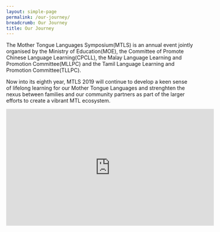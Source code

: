 ```yaml
---
layout: simple-page
permalink: /our-journey/
breadcrumb: Our Journey
title: Our Journey
---
```


The Mother Tongue Languages Symposium(MTLS) is an annual event jointly organised by the Ministry of Education(MOE), the Committee of Promote Chinese Language Learning(CPCLL), the Malay Language Learning and Promotion Committee(MLLPC) and the Tamil Language Learning and Promotion Committee(TLLPC).

Now into its eighth year, MTLS 2019 will continue to develop a keen sense of lifelong learning for our Mother Tongue Languages and strenghten the nexus between families and our community partners as part of the larger efforts to create a vibrant MTL ecosystem.

<div class="bp-youtube">
      <iframe width="560" height="315" src="https://www.youtube.com/watch?v=RXaW1jeuEj4&feature=youtu.be" frameborder="0" allow="autoplay; encrypted-media" allowfullscreen></iframe>
</div>
